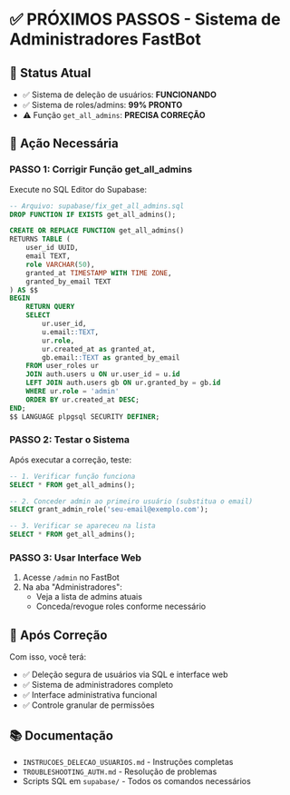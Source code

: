 # ✅ PRÓXIMOS PASSOS - Sistema de Administradores FastBot

## 🎯 Status Atual

- ✅ Sistema de deleção de usuários: **FUNCIONANDO**
- ✅ Sistema de roles/admins: **99% PRONTO**
- ⚠️ Função `get_all_admins`: **PRECISA CORREÇÃO**

## 🔧 Ação Necessária

### PASSO 1: Corrigir Função get_all_admins

Execute no SQL Editor do Supabase:

```sql
-- Arquivo: supabase/fix_get_all_admins.sql
DROP FUNCTION IF EXISTS get_all_admins();

CREATE OR REPLACE FUNCTION get_all_admins()
RETURNS TABLE (
    user_id UUID,
    email TEXT,
    role VARCHAR(50),
    granted_at TIMESTAMP WITH TIME ZONE,
    granted_by_email TEXT
) AS $$
BEGIN
    RETURN QUERY
    SELECT 
        ur.user_id,
        u.email::TEXT,
        ur.role,
        ur.created_at as granted_at,
        gb.email::TEXT as granted_by_email
    FROM user_roles ur
    JOIN auth.users u ON ur.user_id = u.id
    LEFT JOIN auth.users gb ON ur.granted_by = gb.id
    WHERE ur.role = 'admin'
    ORDER BY ur.created_at DESC;
END;
$$ LANGUAGE plpgsql SECURITY DEFINER;
```

### PASSO 2: Testar o Sistema

Após executar a correção, teste:

```sql
-- 1. Verificar função funciona
SELECT * FROM get_all_admins();

-- 2. Conceder admin ao primeiro usuário (substitua o email)
SELECT grant_admin_role('seu-email@exemplo.com');

-- 3. Verificar se apareceu na lista
SELECT * FROM get_all_admins();
```

### PASSO 3: Usar Interface Web

1. Acesse `/admin` no FastBot
2. Na aba "Administradores":
   - Veja a lista de admins atuais
   - Conceda/revogue roles conforme necessário

## 🎉 Após Correção

Com isso, você terá:

- ✅ Deleção segura de usuários via SQL e interface web
- ✅ Sistema de administradores completo
- ✅ Interface administrativa funcional
- ✅ Controle granular de permissões

## 📚 Documentação

- `INSTRUCOES_DELECAO_USUARIOS.md` - Instruções completas
- `TROUBLESHOOTING_AUTH.md` - Resolução de problemas
- Scripts SQL em `supabase/` - Todos os comandos necessários
